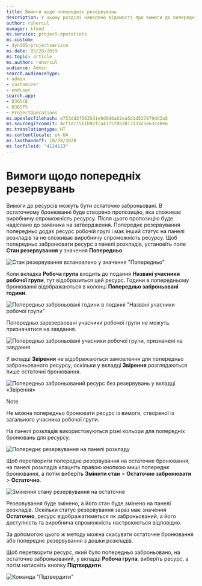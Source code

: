 ```yaml
---
title: Вимоги щодо попередніх резервувань
description: У цьому розділі наведено відомості про вимоги до попередніх резервувань.
author: ruhercul
manager: kfend
ms.service: project-operations
ms.custom:
- dyn365-projectservice
ms.date: 03/28/2019
ms.topic: article
ms.author: ruhercul
audience: Admin
search.audienceType:
- admin
- customizer
- enduser
search.app:
- D365CE
- D365PS
- ProjectOperations
ms.openlocfilehash: e753dd2f5635d1e9d0d6a02ea5d1d537879dd3a5
ms.sourcegitcommit: 4cf1dc1561b92fca4175f0b3813133c5e63ce8e6
ms.translationtype: HT
ms.contentlocale: uk-UA
ms.lasthandoff: 10/28/2020
ms.locfileid: "4124123"
---
```

# <a name="soft-book-requirements"></a>Вимоги щодо попередніх резервувань

Вимоги до ресурсів можуть бути остаточно заброньовані. В остаточному бронюванні буде створено пропозицію, яка споживає виробничу спроможність ресурсу. Після цього пропозицію буде надіслано до заявника на затвердження. Попереднє резервування попередньо додає ресурс робочій групі і має інший статус на панелі розкладів та не споживає виробничу спроможність ресурсу. Щоб попередньо забронювати ресурс з панелі розкладів, установіть поле **Стан резервування** у значення **Попередньо**.

![Стан резервування встановлено у значення "Попередньо"](media/Resource-Management-image77.png)

Коли вкладка **Робоча група** входить до подання **Названі учасники робочої групи**, тут відобразиться цей ресурс. Години в попередньому бронюванні відображаються в колонці **Попередньо заброньовані години**.

![Попередньо заброньовані години в поданні "Названі учасники робочої групи"](media/Resource-Management-image78.png)

Попередньо зарезервовані учасники робочої групи не можуть призначатися на завдання.

![Попередньо заброньовані учасники робочої групи, призначені на завдання](media/Resource-Management-image79.png)

У вкладці **Звірення** не відображаються замовлення для попередньо заброньованого ресурсу, оскільки у вкладці **Звірення** розглядаються лише остаточні бронювання.

![Попередньо заброньований ресурс без резервувань у вкладці «Звірення»](media/Resource-Management-image80.png)

> [!NOTE]
> Не можна попередньо бронювати ресурс із вимоги, створеної із загального учасника робочої групи.

На панелі розкладів використовуються різні кольори для попередніх бронювань для ресурсу.

![Попереднє резервування на панелі розкладу](media/Resource-Management-image81.png)

Щоб перетворити попереднє резервування на остаточне бронювання, на панелі розкладів клацніть правою кнопкою миші попереднє бронювання, а потім виберіть **Змінити стан** \> **Остаточно забронювати** \> **Остаточно**.

![Змінення стану резервування на остаточне](media/Resource-Management-image82.png)

Резервування буде змінено, а його стан буде змінено на панелі розкладів. Оскільки статус резервування зараз має значення **Остаточно**, ресурс відображатиметься як заброньований, а його доступність та виробнича спроможність настроюються відповідно.

За допомогою цього ж методу можна скасувати остаточне бронювання або попереднє резервування з дошки розкладів.

Щоб перетворити ресурс, який було попередньо заброньовано, на остаточно заброньований, у вкладці **Робоча група**, виберіть ресурс, а потім натисніть кнопку **Підтвердити**.

![Команда "Підтвердити"](media/Resource-Management-image83.png)
